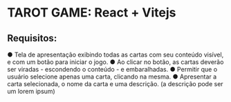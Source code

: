 # TAROT GAME: React + Vitejs

## Requisitos:

&#9679; Tela de apresentação exibindo todas as cartas com seu conteúdo visível, e com um botão para iniciar o jogo.
&#9679; Ao clicar no botão, as cartas deverão ser viradas - escondendo o conteúdo - e embaralhadas.
&#9679; Permitir que o usuário selecione apenas uma carta, clicando na mesma.
&#9679; Apresentar a carta selecionada, o nome da carta e uma descrição. (a descrição pode ser um lorem ipsum)




